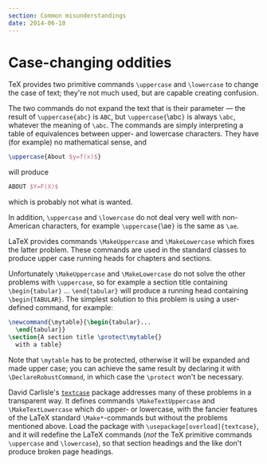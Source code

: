 ```yaml
---
section: Common misunderstandings
date: 2014-06-10
---
```

# Case-changing oddities

TeX provides two primitive commands `\uppercase` and
`\lowercase` to change the case of text; they're not much used, but
are capable creating confusion.

The two commands do not expand the text that is their parameter&nbsp;&mdash;
the result of `\uppercase{abc}` is `ABC`, but
`\uppercase{`\abc`}` is always `\abc`, whatever the
meaning of `\abc`.  The commands are simply interpreting a table of
equivalences between upper- and lowercase characters.
They have (for example) no mathematical sense, and
```latex
\uppercase{About $y=f(x)$}
```
will produce
```latex
ABOUT $Y=F(X)$
```
which is probably not what is wanted.

In addition, `\uppercase` and `\lowercase` do not deal very well
with non-American characters, for example
`\uppercase{`\ae`}` is the same as `\ae`.

LaTeX provides commands `\MakeUppercase` and `\MakeLowercase`
which fixes the latter problem.  These commands are used in the
standard classes to produce upper case running heads for chapters
and sections.

Unfortunately `\MakeUppercase` and `\MakeLowercase` do not solve
the other problems with `\uppercase`, so for example a section
title containing `\begin{tabular}` &hellip;
`\end{tabular}` will produce a running head containing
`\begin{TABULAR}`.  The simplest solution to this problem is
using a user-defined command, for example: 
```latex
\newcommand{\mytable}{\begin{tabular}...
  \end{tabular}}
\section{A section title \protect\mytable{}
  with a table}
```
Note that `\mytable` has to be protected, otherwise it will be
expanded and made upper case; you can achieve the same result by
declaring it with `\DeclareRobustCommand`, in which case the
`\protect` won't be necessary.

David Carlisle's [`textcase`](https://ctan.org/pkg/textcase) package
addresses many of these problems in a transparent way.  It defines
commands `\MakeTextUppercase` and `\MakeTextLowercase` which do
upper- or lowercase, with the fancier features of the LaTeX
standard `\Make*`-commands but without the problems
mentioned above.  Load the package with
`\usepackage[overload]{textcase}`, and it will redefine the LaTeX
commands (_not_ the TeX primitive commands `\uppercase` and
`\lowercase`), so that section headings and the like don't produce
broken page headings.

